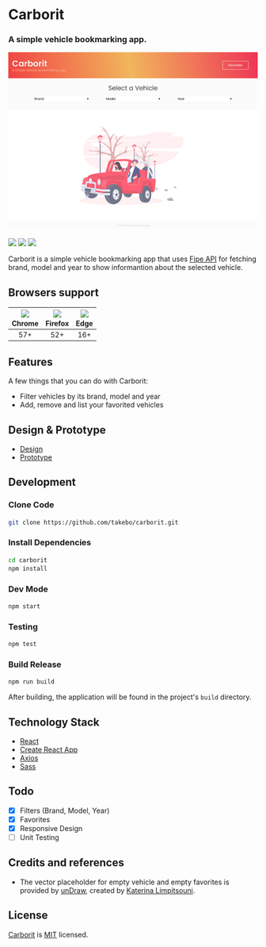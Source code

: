 # Carborit

### A simple vehicle bookmarking app.

<a href="https://carborit.netlify.com/" target="_blank"><img src="screenshot.png"></a>

![](https://flat.badgen.net/github/status/takebo/carborit)
![](https://flat.badgen.net/github/last-commit/takebo/carborit)
![](https://flat.badgen.net/github/license/takebo/carborit)

Carborit is a simple vehicle bookmarking app that uses [Fipe API](http://deividfortuna.github.io/fipe) for fetching brand, model and year to show informantion about the selected vehicle.

## Browsers support

| ![](https://www.w3schools.com/images/compatible_chrome.gif)<br>Chrome | ![](https://www.w3schools.com/images/compatible_firefox.gif)<br>Firefox | ![](https://www.w3schools.com/images/compatible_edge.gif)<br>Edge |
| :-------------------------------------------------------------------: | :---------------------------------------------------------------------: | :---------------------------------------------------------------: |
|                                  57+                                  |                                   52+                                   |                                16+                                |

## Features

A few things that you can do with Carborit:

- Filter vehicles by its brand, model and year
- Add, remove and list your favorited vehicles

## Design & Prototype

- [Design](https://www.figma.com/file/C1ZPduMNxvqlf0xs9jKfbYEW/Carborit?node-id=0%3A1)
- [Prototype](https://www.figma.com/proto/C1ZPduMNxvqlf0xs9jKfbYEW/Carborit?node-id=0%3A1&viewport=792%2C385%2C0.318906&scaling=min-zoom)

## Development

### Clone Code

```bash
git clone https://github.com/takebo/carborit.git
```

### Install Dependencies

```bash
cd carborit
npm install
```

### Dev Mode

```bash
npm start
```

### Testing

```bash
npm test
```

### Build Release

```bash
npm run build
```

After building, the application will be found in the project's `build` directory.

## Technology Stack

- [React](https://github.com/facebook/react)
- [Create React App](https://github.com/facebook/create-react-app)
- [Axios](https://github.com/axios/axios)
- [Sass](https://github.com/sass/node-sass)

## Todo

- [x] Filters (Brand, Model, Year)
- [x] Favorites
- [x] Responsive Design
- [ ] Unit Testing

## Credits and references

- The vector placeholder for empty vehicle and empty favorites is provided by [unDraw](https://undraw.co/), created by [Katerina Limpitsouni](https://twitter.com/ninalimpi).

## License

[Carborit](https://carborit.netlify.com) is [MIT](LICENSE) licensed.
